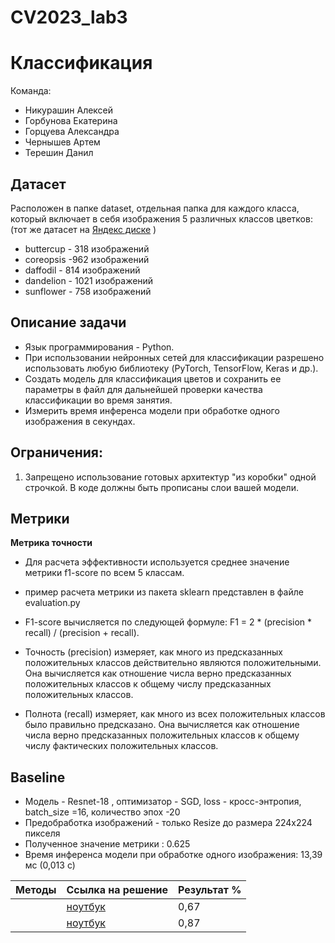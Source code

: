 # CV2023_lab3 
#  Классификация

Команда:
* Никурашин Алексей
* Горбунова Екатерина 
* Горцуева Александра
* Чернышев Артем
* Терешин Данил
  
## Датасет
Расположен в папке dataset, отдельная папка для каждого класса, который включает в себя изображения 5 различных классов цветков:
(тот же датасет на [Яндекс диске](https://disk.yandex.ru/d/r6AFbcgSAKzg0A) ) 
* buttercup - 318 изображений
* coreopsis -962 изображений
* daffodil - 814 изображений
* dandelion - 1021 изображений
* sunflower - 758 изображений
  
## Описание задачи
* Язык программирования - Python.
* При использовании нейронных сетей для классификации разрешено использовать любую библиотеку (PyTorch, TensorFlow, Keras и др.).
* Создать модель для классификация цветов и сохранить ее параметры в файл для дальнейшей проверки качества классификации во время занятия.
* Измерить время инференса модели при обработке одного изображения в секундах.
  
## Ограничения:
1. Запрещено использование готовых архитектур "из коробки" одной строчкой. В коде должны быть прописаны слои вашей модели.

## Метрики
**Метрика точности**
* Для расчета эффективности используется среднее значение метрики f1-score по всем 5 классам.
* пример расчета метрики из пакета sklearn представлен в файле evaluation.py

* F1-score вычисляется по следующей формуле:  F1 = 2 * (precision * recall) / (precision + recall).
* Точность (precision) измеряет, как много из предсказанных положительных классов действительно являются положительными. Она вычисляется как отношение числа верно предсказанных положительных классов к общему числу предсказанных положительных классов.
* Полнота (recall) измеряет, как много из всех положительных классов было правильно предсказано. Она вычисляется как отношение числа верно предсказанных положительных классов к общему числу фактических положительных классов.

## Baseline
* Модель - Resnet-18 , оптимизатор - SGD, lоss - кросс-энтропия, batch_size =16, количество эпох -20
* Предобработка изображений - только Resize до размера 224x224 пикселя
* Полученное значение метрики : 0.625
* Время инференса модели при обработке одного изображения: 13,39 мс (0,013 с)


| Методы   | Ссылка на решение | Результат %| 
|----------|-------------------|-----------|
|          | [ноутбук](https://colab.research.google.com/drive/1GEqhrpSFc_z5BXQPv6ZgoVvpgUcPiNKL#scrollTo=YA1mnnp7ipX_) | 0,67 |
|          | [ноутбук](https://colab.research.google.com/drive/1BMN4zeCy2Hbp66rpzKiw8-UZUfQiMv0f?usp=sharing) | 0,87 |

